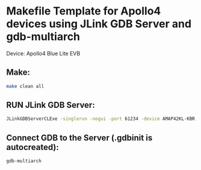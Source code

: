 # Makefile Template for Apollo4 devices using JLink GDB Server and gdb-multiarch 
Device: Apollo4 Blue Lite EVB
## Make:
```bash
make clean all
```

## RUN JLink GDB Server:
```bash
JLinkGDBServerCLExe -singlerun -nogui -port 61234 -device AMAP42KL-KBR
```

## Connect GDB to the Server (.gdbinit is autocreated):
```bash
gdb-multiarch
```
